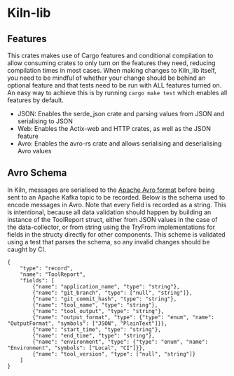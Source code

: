 # Kiln-lib

## Features
This crates makes use of Cargo features and conditional compilation to allow consuming crates to only turn on the features they need, reducing compilation times in most cases. When making changes to Kiln_lib itself, you need to be mindful of whether your change should be behind an optional feature and that tests need to be run with ALL features turned on. An easy way to achieve this is by running `cargo make test` which enables all features by default.

- JSON: Enables the serde_json crate and parsing values from JSON and serialising to JSON
- Web: Enables the Actix-web and HTTP crates, as well as the JSON feature
- Avro: Enables the avro-rs crate and allows serialising and deserialising Avro values

## Avro Schema
In Kiln, messages are serialised to the [Apache Avro format](https://avro.apache.org/docs/current/) before being sent to an Apache Kafka topic to be recorded. Below is the schema used to encode messages in Avro. Note that every field is recorded as a string. This is intentional, because all data validation should happen by building an instance of the ToolReport struct, either from JSON values in the case of the data-collector, or from string using the TryFrom<String> implementations for fields in the structy directly for other components. This scheme is validated using a test that parses the schema, so any invalid changes should be caught by CI.

```
{
    "type": "record",
    "name": "ToolReport",
    "fields": [
        {"name": "application_name", "type": "string"},
        {"name": "git_branch", "type": ["null", "string"]},
        {"name": "git_commit_hash", "type": "string"},
        {"name": "tool_name", "type": "string"},
        {"name": "tool_output", "type": "string"},
        {"name": "output_format", "type": {"type": "enum", "name": "OutputFormat", "symbols": ["JSON", "PlainText"]}},
        {"name": "start_time", "type": "string"},
        {"name": "end_time", "type": "string"},
        {"name": "environment", "type": {"type": "enum", "name": "Environment", "symbols": ["Local", "CI"]}},
        {"name": "tool_version", "type": ["null", "string"]}
    ]
}
```
